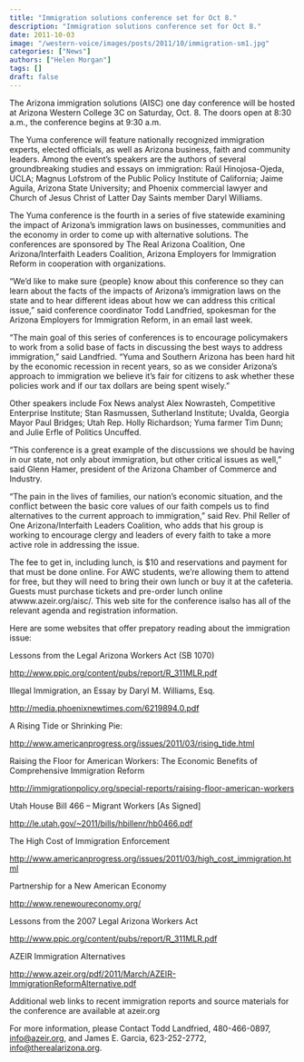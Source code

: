 ```yaml
---
title: "Immigration solutions conference set for Oct 8."
description: "Immigration solutions conference set for Oct 8."
date: 2011-10-03
image: "/western-voice/images/posts/2011/10/immigration-sm1.jpg"
categories: ["News"]
authors: ["Helen Morgan"]
tags: []
draft: false
---
```

The Arizona immigration solutions (AISC) one day conference will be hosted at Arizona Western College 3C on Saturday, Oct. 8. The doors open at 8:30 a.m., the conference begins at 9:30 a.m.

The Yuma conference will feature nationally recognized immigration experts, elected officials, as well as Arizona business, faith and community leaders. Among the event’s speakers are the authors of several groundbreaking studies and essays on immigration: Raúl Hinojosa-Ojeda, UCLA; Magnus Lofstrom of the Public Policy Institute of California; Jaime Aguila, Arizona State University; and Phoenix commercial lawyer and Church of Jesus Christ of Latter Day Saints member Daryl Williams.

The Yuma conference is the fourth in a series of five statewide examining the impact of Arizona’s immigration laws on businesses, communities and the economy in order to come up with alternative solutions. The conferences are sponsored by The Real Arizona Coalition, One Arizona/Interfaith Leaders Coalition, Arizona Employers for Immigration Reform in cooperation with organizations.

“We’d like to make sure {people} know about this conference so they can learn about the facts of the impacts of Arizona’s immigration laws on the state and to hear different ideas about how we can address this critical issue,” said conference coordinator Todd Landfried, spokesman for the Arizona Employers for Immigration Reform, in an email last week.

“The main goal of this series of conferences is to encourage policymakers to work from a solid base of facts in discussing the best ways to address immigration,” said Landfried. “Yuma and Southern Arizona has been hard hit by the economic recession in recent years, so as we consider Arizona’s approach to immigration we believe it’s fair for citizens to ask whether these policies work and if our tax dollars are being spent wisely.”

Other speakers include Fox News analyst Alex Nowrasteh, Competitive Enterprise Institute; Stan Rasmussen, Sutherland Institute; Uvalda, Georgia Mayor Paul Bridges; Utah Rep. Holly Richardson; Yuma farmer Tim Dunn; and Julie Erfle of Politics Uncuffed.

“This conference is a great example of the discussions we should be having in our state, not only about immigration, but other critical issues as well,” said Glenn Hamer, president of the Arizona Chamber of Commerce and Industry.

“The pain in the lives of families, our nation’s economic situation, and the conflict between the basic core values of our faith compels us to find alternatives to the current approach to immigration,” said Rev. Phil Reller of One Arizona/Interfaith Leaders Coalition, who adds that his group is working to encourage clergy and leaders of every faith to take a more active role in addressing the issue.

The fee to get in, including lunch, is $10 and reservations and payment for that must be done online. For AWC students, we’re allowing them to attend for free, but they will need to bring their own lunch or buy it at the cafeteria. Guests must purchase tickets and pre-order lunch online atwww.azeir.org/aisc/. This web site for the conference isalso has all of the relevant agenda and registration information.

Here are some websites that offer prepatory reading about the immigration issue:

Lessons from the Legal Arizona Workers Act (SB 1070)

http://www.ppic.org/content/pubs/report/R_311MLR.pdf

Illegal Immigration, an Essay by Daryl M. Williams, Esq.

http://media.phoenixnewtimes.com/6219894.0.pdf

A Rising Tide or Shrinking Pie:

http://www.americanprogress.org/issues/2011/03/rising_tide.html

Raising the Floor for American Workers: The Economic Benefits of Comprehensive Immigration Reform

http://immigrationpolicy.org/special-reports/raising-floor-american-workers

Utah House Bill 466 – Migrant Workers [As Signed]

http://le.utah.gov/~2011/bills/hbillenr/hb0466.pdf

The High Cost of Immigration Enforcement

http://www.americanprogress.org/issues/2011/03/high_cost_immigration.html

Partnership for a New American Economy

http://www.renewoureconomy.org/

Lessons from the 2007 Legal Arizona Workers Act

http://www.ppic.org/content/pubs/report/R_311MLR.pdf

AZEIR Immigration Alternatives

http://www.azeir.org/pdf/2011/March/AZEIR-ImmigrationReformAlternative.pdf

Additional web links to recent immigration reports and source materials for the conference are available at azeir.org

For more information, please Contact Todd Landfried, 480-466-0897, info@azeir.org, and James E. Garcia, 623-252-2772, info@therealarizona.org.